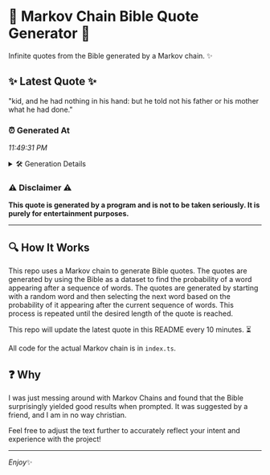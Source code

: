 # 📖 Markov Chain Bible Quote Generator 📖

Infinite quotes from the Bible generated by a Markov chain. ✨

## ✨ Latest Quote ✨
"kid, and he had nothing in his hand: but he told not his father or his mother what he had done."

### ⏰ Generated At
*11:49:31 PM*

<details>
    <summary>🛠️ Generation Details</summary>
    <p>
        <strong>🌱 Seed:</strong> kid,<br>
        <strong>🔄 Iterations:</strong> 20<br>
        <strong>📜 Context History:</strong><br>[ kid, ]: and<br>[ kid,, and ]: he<br>[ kid,, and, he ]: had<br>[ kid,, and, he, had ]: nothing<br>[ kid,, and, he, had, nothing ]: in<br>[ kid,, and, he, had, nothing, in ]: his<br>[ and, he, had, nothing, in, his ]: hand:<br>[ he, had, nothing, in, his, hand: ]: but<br>[ had, nothing, in, his, hand:, but ]: he<br>[ nothing, in, his, hand:, but, he ]: told<br>[ in, his, hand:, but, he, told ]: not<br>[ his, hand:, but, he, told, not ]: his<br>[ hand:, but, he, told, not, his ]: father<br>[ but, he, told, not, his, father ]: or<br>[ he, told, not, his, father, or ]: his<br>[ told, not, his, father, or, his ]: mother<br>[ not, his, father, or, his, mother ]: what<br>[ his, father, or, his, mother, what ]: he<br>[ father, or, his, mother, what, he ]: had<br>[ or, his, mother, what, he, had ]: done.<br>
    </p>
</details>

### ⚠️ Disclaimer ⚠️
**This quote is generated by a program and is not to be taken seriously. It is purely for entertainment purposes.**

---

## 🔍 How It Works

This repo uses a Markov chain to generate Bible quotes. The quotes are generated by using the Bible as a dataset to find the probability of a word appearing after a sequence of words. The quotes are generated by starting with a random word and then selecting the next word based on the probability of it appearing after the current sequence of words. This process is repeated until the desired length of the quote is reached.

This repo will update the latest quote in this README every 10 minutes. ⏳

All code for the actual Markov chain is in `index.ts`.

## ❓ Why

I was just messing around with Markov Chains and found that the Bible surprisingly yielded good results when prompted. 
It was suggested by a friend, and I am in no way christian.

Feel free to adjust the text further to accurately reflect your intent and experience with the project!

---

*Enjoy*✨
